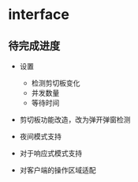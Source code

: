 # interface

## 待完成进度

- 设置

  - 检测剪切板变化
  - 并发数量
  - 等待时间

- 剪切板功能改造，改为弹开弹窗检测
- 夜间模式支持
- 对于响应式模式支持
- 对客户端的操作区域适配
